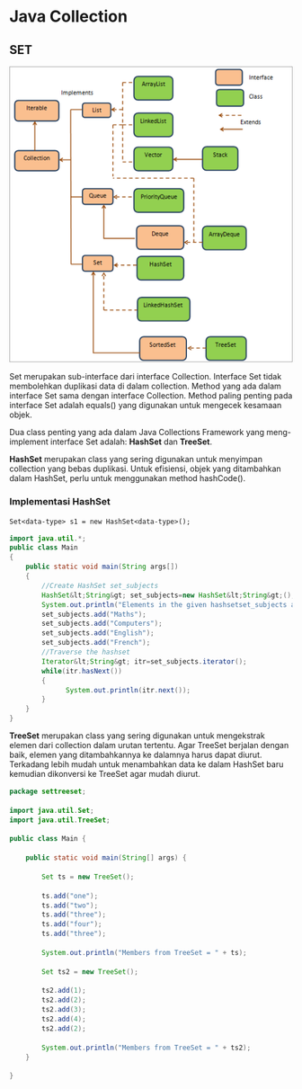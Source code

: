 # Java Collection

## SET

![Java collection Hierarchy](https://github.com/onowdev/RawlabsAcademy_AgusSgn/blob/main/10JavaCollectionSet/IMG/Java-collection-hierarchy.png)


Set merupakan sub-interface dari interface Collection. Interface Set tidak membolehkan duplikasi data di dalam collection. Method yang ada dalam interface Set sama dengan interface Collection. Method paling penting pada interface Set adalah equals() yang digunakan untuk mengecek kesamaan objek.

Dua class penting yang ada dalam Java Collections Framework yang meng-implement interface Set adalah: **HashSet** dan **TreeSet**.

**HashSet** merupakan class yang sering digunakan untuk menyimpan collection yang bebas duplikasi. Untuk efisiensi, objek yang ditambahkan dalam HashSet, perlu untuk menggunakan method hashCode().

### Implementasi HashSet

```text
Set<data-type> s1 = new HashSet<data-type>();
```
```java
import java.util.*;  
public class Main
{  
    public static void main(String args[])
    {  
        //Create HashSet set_subjects
        HashSet&lt;String&gt; set_subjects=new HashSet&lt;String&gt;(); 
        System.out.println("Elements in the given hashsetset_subjects are:");
        set_subjects.add("Maths");  
        set_subjects.add("Computers");  
        set_subjects.add("English");  
        set_subjects.add("French");  
        //Traverse the hashset
        Iterator&lt;String&gt; itr=set_subjects.iterator();  
        while(itr.hasNext())
        {  
              System.out.println(itr.next());  
        }  
    }  
} 
```

**TreeSet** merupakan class yang sering digunakan untuk mengekstrak elemen dari collection dalam urutan tertentu. Agar TreeSet berjalan dengan baik, elemen yang ditambahkannya ke dalamnya harus dapat diurut. Terkadang lebih mudah untuk menambahkan data ke dalam HashSet baru kemudian dikonversi ke TreeSet agar mudah diurut.

```java
package settreeset;

import java.util.Set;
import java.util.TreeSet;

public class Main {
   
    public static void main(String[] args) {
       
        Set ts = new TreeSet();
       
        ts.add("one");
        ts.add("two");
        ts.add("three");
        ts.add("four");
        ts.add("three");
       
        System.out.println("Members from TreeSet = " + ts);
       
        Set ts2 = new TreeSet();
       
        ts2.add(1);
        ts2.add(2);
        ts2.add(3);
        ts2.add(4);
        ts2.add(2);
       
        System.out.println("Members from TreeSet = " + ts2);
    }
   
}
```